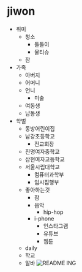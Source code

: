 #  jiwon
* 취미
  * 청소
    * 돌돌이
    * 물티슈
  * 잠
* 가족
  * 아버지
  * 어머니
  * 언니
    * 미술
  * 여동생
  * 남동생
* 학벌
  * 동방어린이집
  * 남강초등학교
    * 전교회장
  * 진명여자중학교
  * 삼현여자고등학교
  * 서울시립대학교
    * 컴퓨터과학부
    * 임시집행부
  * 좋아하는것
    * 잠
    * 음악
      * hip-hop
    * i-phone
      * 인스타그램
      * 유튜브
      * 웹툰
   * daily
    * 학교
    * 알바
![README ING](./마인드.jpg)
